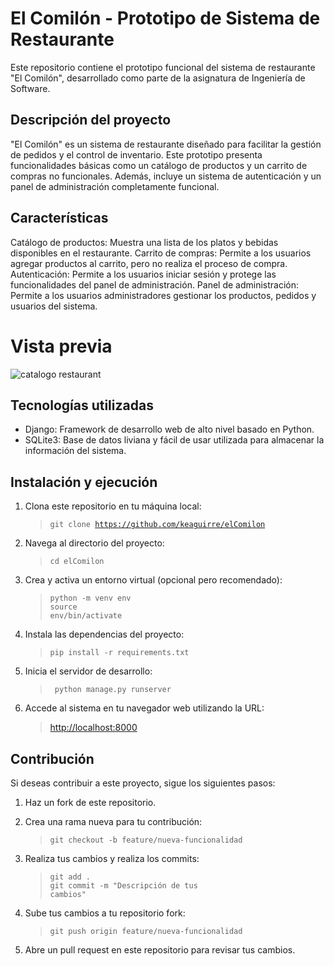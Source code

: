 # El Comilón - Prototipo de Sistema de Restaurante

Este repositorio contiene el prototipo funcional del sistema de restaurante "El Comilón", desarrollado como parte de la asignatura de Ingeniería de Software.

## Descripción del proyecto

"El Comilón" es un sistema de restaurante diseñado para facilitar la gestión de pedidos y el control de inventario. Este prototipo presenta funcionalidades básicas como un catálogo de productos y un carrito de compras no funcionales. Además, incluye un sistema de autenticación y un panel de administración completamente funcional.
## Características

Catálogo de productos: Muestra una lista de los platos y bebidas disponibles en el restaurante.
Carrito de compras: Permite a los usuarios agregar productos al carrito, pero no realiza el proceso de compra.
Autenticación: Permite a los usuarios iniciar sesión y protege las funcionalidades del panel de administración.
Panel de administración: Permite a los usuarios administradores gestionar los productos, pedidos y usuarios del sistema.

# Vista previa

![catalogo restaurant](https://s11.gifyu.com/images/Su4Q4.gif)

## Tecnologías utilizadas

- Django: Framework de desarrollo web de alto nivel basado en Python.
- SQLite3: Base de datos liviana y fácil de usar utilizada para almacenar la información del sistema.

## Instalación y ejecución

1. Clona este repositorio en tu máquina local:

   > <code>git clone https://github.com/keaguirre/elComilon</code>

2. Navega al directorio del proyecto:

   > <code>cd elComilon</code>

3. Crea y activa un entorno virtual (opcional pero recomendado):

    > <code>python -m venv env</code><br>
    > <code>source env/bin/activate</code>

4. Instala las dependencias del proyecto:

    > <code>pip install -r requirements.txt</code>

5. Inicia el servidor de desarrollo:

    > <code> python manage.py runserver </code>

6. Accede al sistema en tu navegador web utilizando la URL: <br> 
    > [http://localhost:8000](http://localhost:8000)
## Contribución

Si deseas contribuir a este proyecto, sigue los siguientes pasos:

1. Haz un fork de este repositorio.
2. Crea una rama nueva para tu contribución:
    > <code>git checkout -b feature/nueva-funcionalidad</code>

3. Realiza tus cambios y realiza los commits:

   > <code>git add .</code><br>
   > <code>git commit -m "Descripción de tus cambios"</code>

4. Sube tus cambios a tu repositorio fork:

    > <code>git push origin feature/nueva-funcionalidad</code>

5. Abre un pull request en este repositorio para revisar tus cambios.